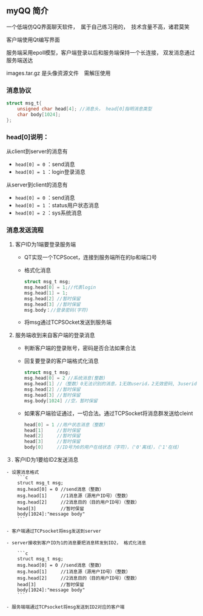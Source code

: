 ## myQQ 简介
一个低端仿QQ界面聊天软件，　属于自己练习用的，　技术含量不高，诸君莫笑

客户端使用Qt编写界面

服务端采用epoll模型，客户端登录以后和服务端保持一个长连接， 双发消息通过服务端送达

images.tar.gz 是头像资源文件　需解压使用

### 消息协议

```c
struct msg_t{
	unsigned char head[4]; //消息头， head[0]指明消息类型
	char body[1024];
};
```

### head[0]说明：

从client到server的消息有
- `head[0] = 0` ：send消息
- `head[0] = 1` ：login登录消息

从server到client的消息有

- `head[0] = 0` ：send消息
- `head[0] = 1` ：status用户状态消息
- `head[0] = 2` ：sys系统消息


### 消息发送流程

1. 客户ID为1端要登录服务端
    - QT实现一个TCPSocet，连接到服务端所在的Ip和端口号

    - 格式化消息
        ```c
        struct msg_t msg;
        msg.head[0] = 1;//代表login
        msg.head[1] = 1;
        msg.head[2] //暂时保留
        msg.head[3] //暂时保留
        msg.body：//登录密码(字符)
        ```

    - 将msg通过TCPSOcket发送到服务端

2. 服务端收到来自客户端的登录消息

    - 判断客户端的登录账号，密码是否合法如果合法

    - 回复要登录的客户端格式化消息
        ```c
        struct msg_t msg;
        msg.head[0] = 2 //系统消息(整数)
        msg.head[1] //（整数）0无法识别的消息，1无效userid，2无效密码, 3userid已经登录,4其他
        msg.head[2] //暂时保留
        msg.head[3] //暂时保留
        msg.body[1024] //空，暂时保留
        ```

    - 如果客户端验证通过，一切合法。通过TCPSocket将消息群发送给cleint

        ```c
        head[0] = 1 //用户状态消息（整数）
        head[1]     //暂时保留
        head[2]     //暂时保留
        head[3]     //暂时保留
        body[0]     //ID号为0的用户在线状态（字符），（'0'离线），（'1'在线）
        ```

３. 客户ID为1要给ID2发送消息

    - 设置消息格式
        ```c
        struct msg_t msg;
        msg.head[0] = 0 //send消息（整数）
        msg.head[1]     //1消息源（源用户ID号）（整数）
        msg.head[2]     //2消息目的（目的用户ID号）（整数）
        head[3]         //暂时保留
        body[1024]:"message body"
        ```

    - 客户端通过TCPsocket将msg发送到server

    - server接收到客户ID为1的消息要把消息转发到ID2， 格式化消息

        ```c
        struct msg_t msg;
        msg.head[0] = 0 //send消息（整数）
        msg.head[1]     //1消息源（源用户ID号）（整数）
        msg.head[2]     //2消息目的（目的用户ID号）（整数）
        head[3]         //暂时保留
        body[1024]:"message body"
        ```

    - 服务端端通过TCPsocket将msg发送到ID2对应的客户端
